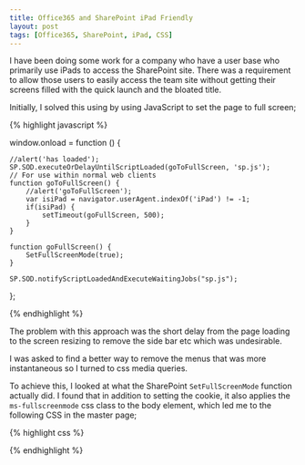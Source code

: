 ```yaml
---
title: Office365 and SharePoint iPad Friendly
layout: post
tags: [Office365, SharePoint, iPad, CSS]
---
```


I have been doing some work for a company who have a user base who primarily use iPads to access the SharePoint site. There was a requirement to allow those users to easily access the team site without getting their screens filled with the quick launch and the bloated title.

Initially, I solved this using by using JavaScript to set the page to full screen;

{% highlight javascript %}

window.onload = function () {

    //alert('has loaded');
    SP.SOD.executeOrDelayUntilScriptLoaded(goToFullScreen, 'sp.js');
    // For use within normal web clients
    function goToFullScreen() {
    	//alert('goToFullScreen');
    	var isiPad = navigator.userAgent.indexOf('iPad') != -1;
    	if(isiPad) {
    		setTimeout(goFullScreen, 500);
    	}
    }

    function goFullScreen() {
    	SetFullScreenMode(true);
    }

    SP.SOD.notifyScriptLoadedAndExecuteWaitingJobs("sp.js");

};

{% endhighlight %}

The problem with this approach was the short delay from the page loading to the screen resizing to remove the side bar etc which was undesirable.

I was asked to find a better way to remove the menus that was more instantaneous so I turned to css media queries.

To achieve this, I looked at what the SharePoint `SetFullScreenMode` function actually did. I found that in addition to setting the cookie, it also applies the `ms-fullscreenmode` css class to the body element, which led me to the following CSS in the master page;

{% highlight css %}

<style>

	@media only screen and (min-device-width: 768px) and (max-device-width: 1024px){

		#navresizerVerticalBar{
			display:none;
		}
		#navresizerHorizontalBar{
			display:none;
		}
		#s4-titlerow {
			display:none !important;
		}
		#sideNavBox {
			display:none;
		}
		#contentBox {
			margin-left:40px;
		}
		#contentBox {
			margin-left:0px;
		}
	}
</style>

{% endhighlight %}
